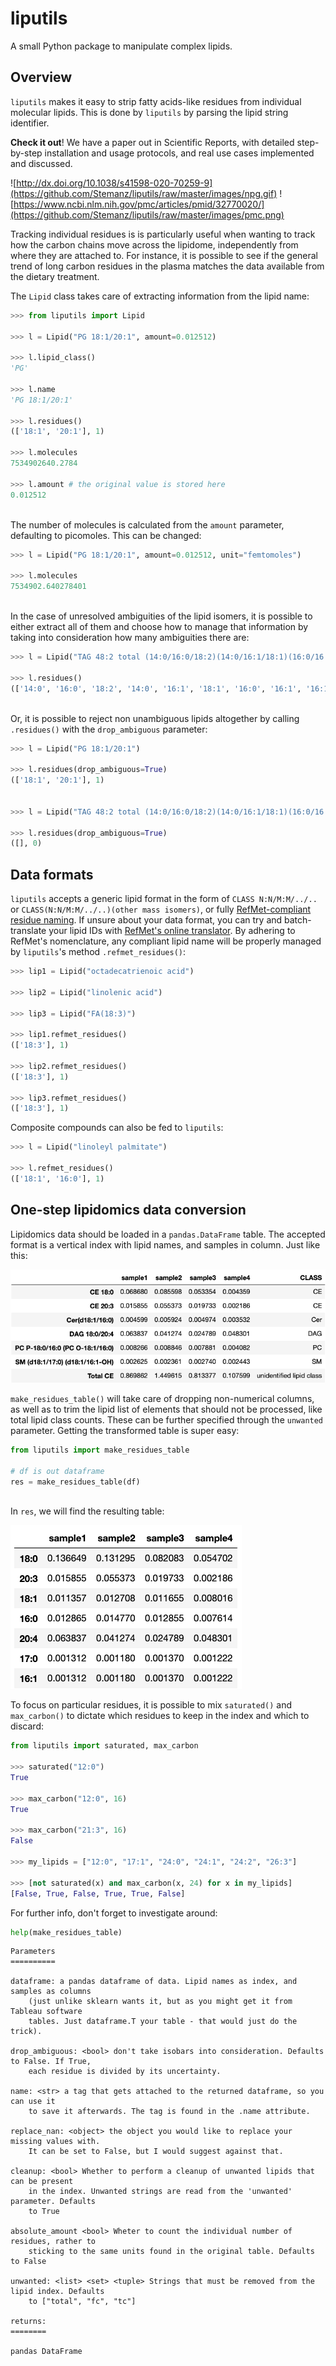 # liputils
A small Python package to manipulate complex lipids.

## Overview
```liputils``` makes it easy to strip fatty acids-like residues from individual molecular lipids. This is done by ```liputils``` by parsing the lipid string identifier.

**Check it out**! We have a paper out in Scientific Reports, with detailed step-by-step installation and usage protocols, and real use cases implemented and discussed.

![http://dx.doi.org/10.1038/s41598-020-70259-9](https://github.com/Stemanz/liputils/raw/master/images/npg.gif)
![https://www.ncbi.nlm.nih.gov/pmc/articles/pmid/32770020/](https://github.com/Stemanz/liputils/raw/master/images/pmc.png)

Tracking individual residues is is particularly useful when wanting to track how the carbon chains move across the lipidome, independently from where they are attached to. For instance, it is possible to see if the general trend of long carbon residues in the plasma matches the data available from the dietary treatment.

The ```Lipid``` class takes care of extracting information from the lipid name:

```python
>>> from liputils import Lipid

>>> l = Lipid("PG 18:1/20:1", amount=0.012512)

>>> l.lipid_class()
'PG'

>>> l.name
'PG 18:1/20:1'

>>> l.residues()
(['18:1', '20:1'], 1)

>>> l.molecules
7534902640.2784

>>> l.amount # the original value is stored here
0.012512
```
\
The number of molecules is calculated from the ```amount``` parameter, defaulting to picomoles. This can be changed:

```python
>>> l = Lipid("PG 18:1/20:1", amount=0.012512, unit="femtomoles")

>>> l.molecules
7534902.640278401
```
\
In the case of unresolved ambiguities of the lipid isomers, it is possible to either extract all of them and choose how to manage that information by taking into consideration how many ambiguities there are:

```python
>>> l = Lipid("TAG 48:2 total (14:0/16:0/18:2)(14:0/16:1/18:1)(16:0/16:1/16:1)")

>>> l.residues()                
(['14:0', '16:0', '18:2', '14:0', '16:1', '18:1', '16:0', '16:1', '16:1'], 3)
```
\
Or, it is possible to reject non unambiguous lipids altogether by calling ```.residues()``` with the ```drop_ambiguous``` parameter:

```python
>>> l = Lipid("PG 18:1/20:1")               

>>> l.residues(drop_ambiguous=True)             
(['18:1', '20:1'], 1)


>>> l = Lipid("TAG 48:2 total (14:0/16:0/18:2)(14:0/16:1/18:1)(16:0/16:1/16:1)")

>>> l.residues(drop_ambiguous=True)          
([], 0)
```

## Data formats
```liputils``` accepts a generic lipid format in the form of ```CLASS N:N/M:M/../..``` or ```CLASS(N:N/M:M/../..)(other mass isomers)```, or fully [RefMet-compliant residue naming](https://www.metabolomicsworkbench.org/databases/refmet/index.php). If unsure about your data format, you can try and batch-translate your lipid IDs with [RefMet's online translator](https://www.metabolomicsworkbench.org/databases/refmet/name_to_refmet_form.php). By adhering to RefMet's nomenclature, any compliant lipid name will be properly managed by ```liputils```'s method ```.refmet_residues()```:

```python
>>> lip1 = Lipid("octadecatrienoic acid")                                       

>>> lip2 = Lipid("linolenic acid")                                              

>>> lip3 = Lipid("FA(18:3)")

>>> lip1.refmet_residues()                                               
(['18:3'], 1)

>>> lip2.refmet_residues()                                               
(['18:3'], 1)

>>> lip3.refmet_residues()                                               
(['18:3'], 1)
```

Composite compounds can also be fed to ```liputils```:

```python
>>> l = Lipid("linoleyl palmitate")

>>> l.refmet_residues()                                                         
(['18:1', '16:0'], 1)
```

## One-step lipidomics data conversion
Lipidomics data should be loaded in a ```pandas.DataFrame``` table. The accepted format is a vertical index with lipid names, and samples in column. Just like this:

![](https://github.com/Stemanz/liputils/raw/master/images/liputils_sample_table.png)


```make_residues_table()``` will take care of dropping non-numerical columns, as well as to trim the lipid list of elements that should not be processed, like total lipid class counts. These can be further specified through the ```unwanted``` parameter.
Getting the transformed table is super easy:
```python
from liputils import make_residues_table

# df is out dataframe
res = make_residues_table(df)
```
\
In ```res```, we will find the resulting table:

![](https://github.com/Stemanz/liputils/raw/master/images/liputils_processed_sample_table.png)

To focus on particular residues, it is possible to mix ```saturated()``` and ```max_carbon()``` to dictate which residues to keep in the index and which to discard:


```python
from liputils import saturated, max_carbon

>>> saturated("12:0")
True

>>> max_carbon("12:0", 16)
True

>>> max_carbon("21:3", 16)
False

>>> my_lipids = ["12:0", "17:1", "24:0", "24:1", "24:2", "26:3"]

>>> [not saturated(x) and max_carbon(x, 24) for x in my_lipids]
[False, True, False, True, True, False]
```


For further info, don't forget to investigate around:

```python
help(make_residues_table)
```

```
Parameters
==========

dataframe: a pandas dataframe of data. Lipid names as index, and samples as columns
    (just unlike sklearn wants it, but as you might get it from Tableau software
    tables. Just dataframe.T your table - that would just do the trick).

drop_ambiguous: <bool> don't take isobars into consideration. Defaults to False. If True,
    each residue is divided by its uncertainty.

name: <str> a tag that gets attached to the returned dataframe, so you can use it
    to save it afterwards. The tag is found in the .name attribute.

replace_nan: <object> the object you would like to replace your missing values with.
    It can be set to False, but I would suggest against that.

cleanup: <bool> Whether to perform a cleanup of unwanted lipids that can be present
    in the index. Unwanted strings are read from the 'unwanted' parameter. Defaults
    to True

absolute_amount <bool> Wheter to count the individual number of residues, rather to
    sticking to the same units found in the original table. Defaults to False

unwanted: <list> <set> <tuple> Strings that must be removed from the lipid index. Defaults
    to ["total", "fc", "tc"]

returns:
========

pandas DataFrame
```
